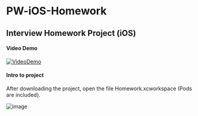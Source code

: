 # PW-iOS-Homework

Interview Homework Project (iOS)
---------------------------------

#### Video Demo

[![VideoDemo](http://www.wreckmaster.com/shop/images/video-sample-first-frame.jpg)](https://drive.google.com/file/d/0BwFy7yaUeTV2UkRrX043SjBZZGs/view?usp=sharing)

#### Intro to project 
After downloading the project, open the file Homework.xcworkspace 
(Pods are included).

![image](http://i.imgur.com/USJw0i8.png)
